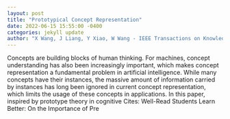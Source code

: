 ```yaml
--- 
layout: post 
title: "Prototypical Concept Representation" 
date: 2022-06-15 15:55:00 -0400 
categories: jekyll update 
author: "X Wang, J Liang, Y Xiao, W Wang - IEEE Transactions on Knowledge and Data , 2022" 
--- 
```

Concepts are building blocks of human thinking. For machines, concept understanding has also been increasingly important, which makes concept representation a fundamental problem in artificial intelligence. While many concepts have their instances, the massive amount of information carried by instances has long been ignored in current concept representation, which limits the usage of these concepts in applications. In this paper, inspired by prototype theory in cognitive Cites: Well-Read Students Learn Better: On the Importance of Pre